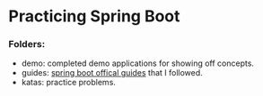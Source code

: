 # Practicing Spring Boot

### Folders:
- demo: completed demo applications for showing off concepts.
- guides: [spring boot offical guides](https://spring.io/guides) that I followed.
- katas: practice problems.



